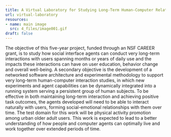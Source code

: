 ```yaml
---
title: A Virtual Laboratory for Studying Long-Term Human-Computer Relationships
url: virtual-laboratory
resources:
- name: main image
  src: 4_files/image001.gif
draft: false
---
```


The objective of this five-year project, funded through an NSF CAREER grant, is to study how social interface agents can conduct very long-term interactions with users spanning months or years of daily use and the impacts these interactions can have on user education, behavior change and overall well-being. A secondary objective is the development of a networked software architecture and experimental methodology to support very long-term human-computer interaction studies, in which new experiments and agent capabilities can be dynamically integrated into a running system serving a persistent group of human subjects. To be effective in both maintaining long-term interaction and achieving positive task outcomes, the agents developed will need to be able to interact naturally with users, forming social-emotional relationships with them over time. The test domain for this work will be physical activity promotion among urban older adult users. This work is expected to lead to a better understanding of how people and computer agents can optimally live and work together over extended periods of time.

